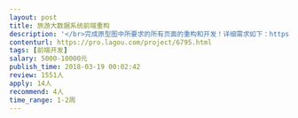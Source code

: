 ```yaml
---                
layout: post       
title: 旅游大数据系统前端重构           
description: '</br>完成原型图中所要求的所有页面的重构和开发！详细需求如下：https://pro.modao.cc/app/HrYa3Wet1b18VAklJgoqo5flngMhvbf#screen=sE81C397FBE1521121051090</br>'     
contenturl: https://pro.lagou.com/project/6795.html      
tags: [前端开发]            
salary: 5000-10000元          
publish_time: 2018-03-19 00:02:42         
review: 1551人                   
apply: 14人                   
recommend: 4人                   
time_range: 1-2周              
---                 
```

